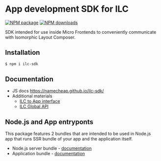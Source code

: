 # App development SDK for ILC
[![NPM package](https://badgen.net/npm/v/ilc-sdk?color=red&icon=npm&label=)](https://www.npmjs.com/package/ilc-sdk)
[![NPM downloads](https://badgen.net/npm/dt/ilc-sdk)](https://www.npmjs.com/package/ilc-sdk)

SDK intended for use inside Micro Frontends to conveniently communicate with Isomorphic Layout Composer.

## Installation

```bash
$ npm i ilc-sdk
```

## Documentation

* JS docs https://namecheap.github.io/ilc-sdk/
* Additional materials
    * [ILC to App interface](https://namecheap.github.io/ilc-sdk/pages/Pages/ilc_app_interface.html)
    * [ILC Global API](https://namecheap.github.io/ilc-sdk/pages/Pages/global_api.html)

## Node.js and App entryponts

This package features 2 bundles that are intended to be used in Node.js app that runs SSR bundle of your app and
the application itself.

* Node.js server bundle - [documentation](https://namecheap.github.io/ilc-sdk/modules/server.html)
* Application bundle - [documentation](https://namecheap.github.io/ilc-sdk/modules/app.html)